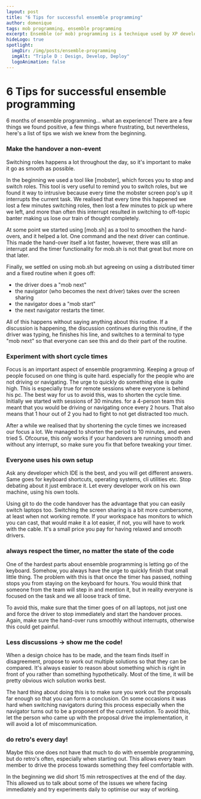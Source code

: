 ```yaml
---
layout: post
title: "6 Tips for successful ensemble programming"
author: domenique
tags: mob programming, ensemble programming
excerpt: Ensemble (or mob) programming is a technique used by XP developers to improve a teams productivity and knowledge by working closely together. This post provides a few tips that we learned after doing ensemble programming for about 6 months.
hideLogo: true
spotlight:
  imgDir: /img/posts/ensemble-programming
  imgAlt: "Triple D : Design, Develop, Deploy"
  logoAnimation: false
---
```

# 6 Tips for successful ensemble programming
6 months of ensemble programming... what an experience! There are a few things we found positive, a few things where frustrating, but nevertheless, here's a list of tips we wish we knew from the beginning.

### Make the handover a non-event
Switching roles happens a lot throughout the day, so it's important to make it go as smooth as possible. 

In the beginning we used a tool like [mobster], which forces you to stop and switch roles. This tool is very useful to remind you to switch roles, but we found it way to intrusive because every time the mobster screen pop's up it interrupts the current task. We realised that every time this happened we lost a few minutes switching roles, then lost a few minutes to pick up where we left, and more than often this interrupt resulted in switching to off-topic banter making us lose our train of thought completely.

At some point we started using [mob.sh] as a tool to smoothen the hand-overs, and it helped a lot. One command and the next driver can continue. This made the hand-over itself a lot faster, however, there was still an interrupt and the timer functionality for mob.sh is not that great but more on that later.

Finally, we settled on using mob.sh but agreeing on using a distributed timer and a fixed routine when it goes off:
* the driver does a "mob next"
* the navigator (who becomes the next driver) takes over the screen sharing
* the navigator does a "mob start"
* the next navigator restarts the timer.

All of this happens without saying anything about this routine. If a discussion is happening, the discussion continues during this routine, if the driver was typing, he finishes his line, and switches to a terminal to type "mob next" so that everyone can see this and do their part of the routine.

### Experiment with short cycle times
Focus is an important aspect of ensemble programming. Keeping a group of people focused on one thing is quite hard. especially for the people who are not driving or navigating. The urge to quickly do something else is quite high. This is especially true for remote sessions where everyone is behind his pc. The best way for us to avoid this, was to shorten the cycle time. Initially we started with sessions of 30 minutes. for a 4-person team this meant that you would be driving or navigating once every 2 hours. That also means that 1 hour out of 2 you had to fight to not get distracted too much. 

After a while we realised that by shortening the cycle times we increased our focus a lot. We managed to shorten the period to 10 minutes, and even tried 5. Ofcourse, this only works if your handovers are running smooth and without any interrupt, so make sure you fix that before tweaking your timer.

### Everyone uses his own setup
Ask any developer which IDE is the best, and you will get different answers. Same goes for keyboard shortcuts, operating systems, cli utilities etc. Stop debating about it just embrace it. Let every developer work on his own machine, using his own tools. 

Using git to do the code handover has the advantage that you can easily switch laptops too. Switching the screen sharing is a bit more cumbersome, at least when not working remote. If your workspace has monitors to which you can cast, that would make it a lot easier, if not, you will have to work with the cable. It's a small price you pay for having relaxed and smooth drivers.

### always respect the timer, no matter the state of the code
One of the hardest parts about ensemble programming is letting go of the keyboard. Somehow, you always have the urge to quickly finish that small little thing. The problem with this is that once the timer has passed, nothing stops you from staying on the keyboard for hours. You would think that someone from the team will step in and mention it, but in reality everyone is focused on the task and we all loose track of time. 

To avoid this, make sure that the timer goes of on all laptops, not just one and force the driver to stop immediately and start the handover proces. Again, make sure the hand-over runs smoothly without interrupts, otherwise this could get painful. 

### Less discussions -> show me the code!
When a design choice has to be made, and the team finds itself in disagreement, propose to work out multiple solutions so that they can be compared. It's always easier to reason about something which is right in front of you rather than something hypothetically. Most of the time, it will be pretty obvious wich solution works best.

The hard thing about doing this is to make sure you work out the proposals far enough so that you can form a conclusion. On some occasions it was hard when switching navigators during this process especially when the navigator turns out to be a proponent of the current solution. To avoid this, let the person who came up with the proposal drive the implementation, it will avoid a lot of miscommunication. 

### do retro's every day!
Maybe this one does not have that much to do with ensemble programming, but do retro's often, especially when starting out. This allows every team member to drive the process towards something they feel comfortable with. 

In the beginning we did short 15 min retrospectives at the end of the day. This allowed us to talk about some of the issues we where facing immediately and try experiments daily to optimise our way of working.